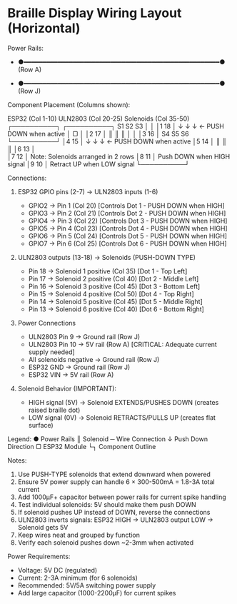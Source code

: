 # Braille Display Wiring Layout (Horizontal)

Power Rails:
+ ●━━━━━━━━━━━━━━━━━━━━━━━━━━━━━━━━━━━━━━━━━━━━━━━━━━━━● (Row A)
- ●━━━━━━━━━━━━━━━━━━━━━━━━━━━━━━━━━━━━━━━━━━━━━━━━━━━━● (Row J)

Component Placement (Columns shown):
                                    
   ESP32 (Col 1-10)    ULN2803 (Col 20-25)    Solenoids (Col 35-50)
   ┌──────────┐        ┌──────────┐            S1  S2  S3
   │          │        │1      18 │            ↓   ↓   ↓  ← PUSH DOWN when active
   │    ▢     │        │2      17 │            ║   ║   ║
   │          │        │3      16 │            S4  S5  S6
   └──────────┘        │4      15 │            ↓   ↓   ↓  ← PUSH DOWN when active
                       │5      14 │            ║   ║   ║
                       │6      13 │            
                       │7      12 │            Note: Solenoids arranged in 2 rows
                       │8      11 │                  Push DOWN when HIGH signal
                       │9      10 │                  Retract UP when LOW signal
                       └──────────┘            

Connections:
1. ESP32 GPIO pins (2-7) → ULN2803 inputs (1-6)
   - GPIO2 → Pin 1 (Col 20) [Controls Dot 1 - PUSH DOWN when HIGH]
   - GPIO3 → Pin 2 (Col 21) [Controls Dot 2 - PUSH DOWN when HIGH]
   - GPIO4 → Pin 3 (Col 22) [Controls Dot 3 - PUSH DOWN when HIGH]
   - GPIO5 → Pin 4 (Col 23) [Controls Dot 4 - PUSH DOWN when HIGH]
   - GPIO6 → Pin 5 (Col 24) [Controls Dot 5 - PUSH DOWN when HIGH]
   - GPIO7 → Pin 6 (Col 25) [Controls Dot 6 - PUSH DOWN when HIGH]

2. ULN2803 outputs (13-18) → Solenoids (PUSH-DOWN TYPE)
   - Pin 18 → Solenoid 1 positive (Col 35) [Dot 1 - Top Left]
   - Pin 17 → Solenoid 2 positive (Col 40) [Dot 2 - Middle Left]
   - Pin 16 → Solenoid 3 positive (Col 45) [Dot 3 - Bottom Left]
   - Pin 15 → Solenoid 4 positive (Col 50) [Dot 4 - Top Right]
   - Pin 14 → Solenoid 5 positive (Col 45) [Dot 5 - Middle Right]
   - Pin 13 → Solenoid 6 positive (Col 40) [Dot 6 - Bottom Right]

3. Power Connections
   - ULN2803 Pin 9 → Ground rail (Row J)
   - ULN2803 Pin 10 → 5V rail (Row A) [CRITICAL: Adequate current supply needed]
   - All solenoids negative → Ground rail (Row J)
   - ESP32 GND → Ground rail (Row J)
   - ESP32 VIN → 5V rail (Row A)

4. Solenoid Behavior (IMPORTANT):
   - HIGH signal (5V) → Solenoid EXTENDS/PUSHES DOWN (creates raised braille dot)
   - LOW signal (0V) → Solenoid RETRACTS/PULLS UP (creates flat surface)

Legend:
● Power Rails    ║ Solenoid    ─ Wire Connection    ↓ Push Down Direction
▢ ESP32 Module   └┐ Component Outline

Notes:
1. Use PUSH-TYPE solenoids that extend downward when powered
2. Ensure 5V power supply can handle 6 × 300-500mA = 1.8-3A total current
3. Add 1000μF+ capacitor between power rails for current spike handling
4. Test individual solenoids: 5V should make them push DOWN
5. If solenoid pushes UP instead of DOWN, reverse the connections
6. ULN2803 inverts signals: ESP32 HIGH → ULN2803 output LOW → Solenoid gets 5V
7. Keep wires neat and grouped by function
8. Verify each solenoid pushes down ~2-3mm when activated

Power Requirements:
- Voltage: 5V DC (regulated)
- Current: 2-3A minimum (for 6 solenoids)
- Recommended: 5V/5A switching power supply
- Add large capacitor (1000-2200μF) for current spikes